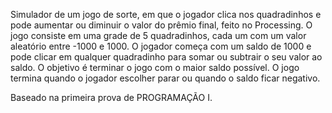 Simulador de um jogo de sorte, em que o jogador clica nos quadradinhos e pode aumentar ou diminuir o valor do prêmio final, feito no Processing. O jogo consiste em uma grade de 5 quadradinhos, cada um com um valor aleatório entre -1000 e 1000. O jogador começa com um saldo de 1000 e pode clicar em qualquer quadradinho para somar ou subtrair o seu valor ao saldo. O objetivo é terminar o jogo com o maior saldo possível. O jogo termina quando o jogador escolher parar ou quando o saldo ficar negativo.

Baseado na primeira prova de PROGRAMAÇÃO I.